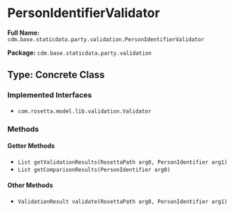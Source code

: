 # PersonIdentifierValidator

**Full Name:** `cdm.base.staticdata.party.validation.PersonIdentifierValidator`

**Package:** `cdm.base.staticdata.party.validation`

## Type: Concrete Class

### Implemented Interfaces

- `com.rosetta.model.lib.validation.Validator`

### Methods

#### Getter Methods

- `List getValidationResults(RosettaPath arg0, PersonIdentifier arg1)`
- `List getComparisonResults(PersonIdentifier arg0)`

#### Other Methods

- `ValidationResult validate(RosettaPath arg0, PersonIdentifier arg1)`

